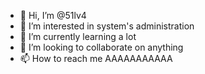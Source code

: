 - 👋 Hi, I’m @51lv4
- 👀 I’m interested in system's administration
- 🌱 I’m currently learning a lot
- 💞️ I’m looking to collaborate on anything
- 📫 How to reach me AAAAAAAAAAA

<!---
51lv4/51lv4 is a ✨ special ✨ repository because its `README.md` (this file) appears on your GitHub profile.
You can click the Preview link to take a look at your changes.
--->
